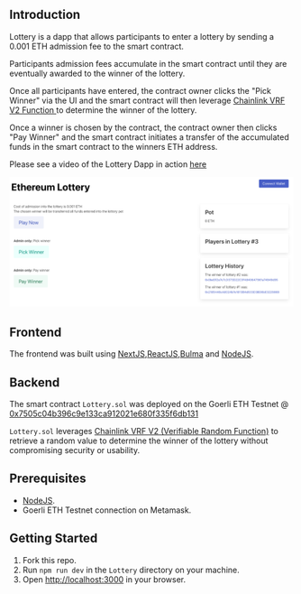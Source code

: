 ## Introduction

Lottery is a dapp that allows participants to enter a lottery by sending a 0.001 ETH admission fee to the smart contract. 

Participants admission fees accumulate in the smart contract until they are eventually awarded to the winner of the lottery.  

Once all participants have entered, the contract owner clicks the "Pick Winner" via the UI and the smart contract will then leverage [Chainlink VRF V2 Function ](https://docs.chain.link/vrf/v2/introduction/) to determine the winner of the lottery. 

Once a winner is chosen by the contract, the contract owner then clicks "Pay Winner" and the smart contract initiates a transfer of the accumulated funds in the smart contract to the winners ETH address. 

Please see a video of the Lottery Dapp in action [here](https://youtube.com)

![Alt text](/public/UI.png "Lottery Dapp UI")

## Frontend

The frontend was built using [NextJS](https://nextjs.org/),[ReactJS](https://reactjs.org/),[Bulma](https://bulma.io/) and [NodeJS](https://nodejs.org/en/).

## Backend

The smart contract ```Lottery.sol``` was deployed on the Goerli ETH Testnet @ [0x7505c04b396c9e133ca912021e680f335f6db131](https://goerli.etherscan.io/address/0x7505c04b396c9e133ca912021e680f335f6db131)

```Lottery.sol``` leverages [Chainlink VRF V2 (Verifiable Random Function)](https://docs.chain.link/vrf/v2/introduction/) to retrieve a random value to determine the winner of the lottery without compromising security or usability.

## Prerequisites

- [NodeJS](https://nodejs.org/en/).
- Goerli ETH Testnet connection on Metamask.

## Getting Started

1. Fork this repo. 
2. Run ```npm run dev``` in the  ```Lottery``` directory on your machine. 
3. Open [http://localhost:3000](http://localhost:3000) in your browser.



